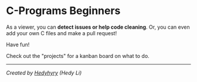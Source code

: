 # C-Programs Beginners

As a viewer, you can **detect issues or help code cleaning**. 
Or, you can even add your own C files and make a pull request!

Have fun!


Check out the "projects" for a kanban board on what to do.


---
*Created by [Hedyhyry](https://github.com/hedyhyry) (Hedy Li)*
